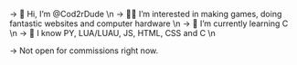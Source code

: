 -> 👋 Hi, I’m @Cod2rDude \n
-> 👨‍💻 I’m interested in making games, doing fantastic websites and computer hardware \n
-> 🌱 I’m currently learning C \n
-> 💪 I know PY, LUA/LUAU, JS, HTML, CSS and C  \n

-> Not open for commissions right now.

